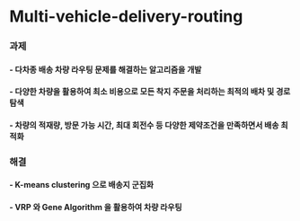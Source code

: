 # Multi-vehicle-delivery-routing

### 과제
#### - 다차종 배송 차량 라우팅 문제를 해결하는 알고리즘을 개발
#### - 다양한 차량을 활용하여 최소 비용으로 모든 착지 주문을 처리하는 최적의 배차 및 경로 탐색
#### - 차량의 적재량, 방문 가능 시간, 최대 회전수 등 다양한 제약조건을 만족하면서 배송 최적화

### 해결
#### - K-means clustering 으로 배송지 군집화
#### - VRP 와 Gene Algorithm 을 활용하여 차량 라우팅
